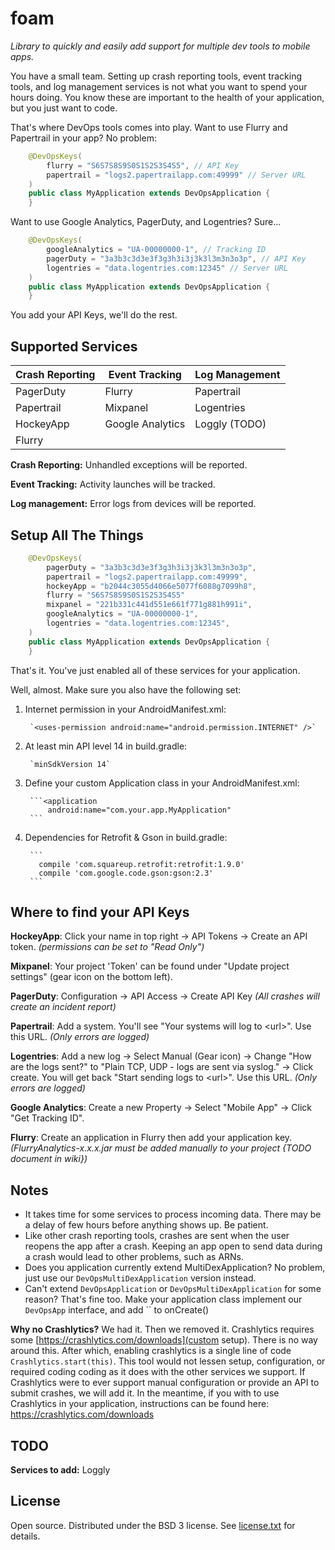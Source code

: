# foam

_Library to quickly and easily add support for multiple dev tools to mobile apps._

You have a small team.  Setting up crash reporting tools, event tracking tools, and log management services
is not what you want to spend your hours doing.  You know these are important to the health of your application,
but you just want to code.

That's where DevOps tools comes into play.  Want to use Flurry and Papertrail in your app?  No problem:
```java
    @DevOpsKeys(
        flurry = "S6S7S8S9S0S1S2S3S4S5", // API Key
        papertrail = "logs2.papertrailapp.com:49999" // Server URL
    )
    public class MyApplication extends DevOpsApplication {
    }
```

Want to use Google Analytics, PagerDuty, and Logentries?  Sure...
```java
    @DevOpsKeys(
        googleAnalytics = "UA-00000000-1", // Tracking ID
        pagerDuty = "3a3b3c3d3e3f3g3h3i3j3k3l3m3n3o3p", // API Key
        logentries = "data.logentries.com:12345" // Server URL
    )
    public class MyApplication extends DevOpsApplication {
    }
```

You add your API Keys, we'll do the rest.


## Supported Services

| Crash Reporting    | Event Tracking   | Log Management |
|--------------------|------------------|----------------|
| PagerDuty          | Flurry           | Papertrail     |
| Papertrail         | Mixpanel         | Logentries     |
| HockeyApp          | Google Analytics | Loggly (TODO)  |
| Flurry             |                  |                |


**Crash Reporting:** Unhandled exceptions will be reported.

**Event Tracking:** Activity launches will be tracked.

**Log management:** Error logs from devices will be reported.


## Setup All The Things

```java
    @DevOpsKeys(
        pagerDuty = "3a3b3c3d3e3f3g3h3i3j3k3l3m3n3o3p",
        papertrail = "logs2.papertrailapp.com:49999",
        hockeyApp = "b2044c3055d4066e5077f6088g7099h8",
        flurry = "S6S7S8S9S0S1S2S3S4S5"
        mixpanel = "221b331c441d551e661f771g881h991i",
        googleAnalytics = "UA-00000000-1",
        logentries = "data.logentries.com:12345",
    )
    public class MyApplication extends DevOpsApplication {
    }
```

That's it.  You've just enabled all of these services for your application.


Well, almost.  Make sure you also have the following set:

1. Internet permission in your AndroidManifest.xml:

        `<uses-permission android:name="android.permission.INTERNET" />`

2. At least min API level 14 in build.gradle:

        `minSdkVersion 14`

3. Define your custom Application class in your AndroidManifest.xml:

        ```<application
            android:name="com.your.app.MyApplication"
        ```

4. Dependencies for Retrofit & Gson in build.gradle:

        ```
          compile 'com.squareup.retrofit:retrofit:1.9.0'
          compile 'com.google.code.gson:gson:2.3'
        ```


## Where to find your API Keys

**HockeyApp**: Click your name in top right -> API Tokens -> Create an API token. _(permissions can be set to "Read Only")_

**Mixpanel**: Your project 'Token' can be found under "Update project settings" (gear icon on the bottom left).

**PagerDuty**: Configuration -> API Access -> Create API Key _(All crashes will create an incident report)_

**Papertrail**: Add a system.  You'll see "Your systems will log to &lt;url&gt;".  Use this URL. _(Only errors are logged)_

**Logentries**: Add a new log -> Select Manual (Gear icon) -> Change "How are the logs sent?" to "Plain TCP, UDP - logs are sent via syslog." -> Click create.  You will get back "Start sending logs to &lt;url&gt;".  Use this URL.  _(Only errors are logged)_

**Google Analytics**: Create a new Property -> Select "Mobile App" -> Click "Get Tracking ID".

**Flurry**: Create an application in Flurry then add your application key. _(FlurryAnalytics-x.x.x.jar must be added manually to your project {TODO document in wiki})_

## Notes

  - It takes time for some services to process incoming data.  There may be a delay of few hours before anything shows up.  Be patient.
  - Like other crash reporting tools, crashes are sent when the user reopens the app after a crash.  Keeping an app open to send data during a crash would lead to other problems, such as ARNs.
  - Does you application currently extend MultiDexApplication?  No problem, just use our `DevOpsMultiDexApplication` version instead.
  - Can't extend `DevOpsApplication` or `DevOpsMultiDexApplication` for some reason?  That's fine too.  Make your application class implement our `DevOpsApp` interface, and add `` to onCreate()

**Why no Crashlytics?**
  We had it.  Then we removed it.
  Crashlytics requires some [https://crashlytics.com/downloads](custom setup).  There is no way around this.
  After which, enabling crashlytics is a single line of code `Crashlytics.start(this)`.
  This tool would not lessen setup, configuration, or required coding coding as it does with the other services we support.
  If Crashlytics were to ever support manual configuration or provide an API to submit crashes, we will add it.
  In the meantime, if you with to use Crashlytics in your application, instructions can be found here: https://crashlytics.com/downloads


## TODO

**Services to add:** Loggly


## License

Open source.  Distributed under the BSD 3 license.  See [license.txt](https://github.com/percolate/mobile-devops/blob/master/license.txt) for details.
